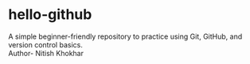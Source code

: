 # hello-github
A simple beginner-friendly repository to practice using Git, GitHub, and version control basics.
<br>
Author- Nitish Khokhar 
